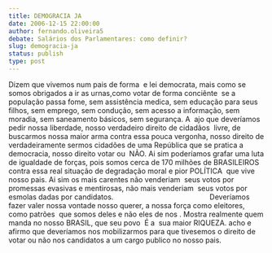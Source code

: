 ```yaml
---
title: DEMOGRACIA JA
date: 2006-12-15 22:00:00
author: fernando.oliveira5
debate: Salários dos Parlamentares: como definir?
slug: demogracia-ja
status: publish 
type: post
---
```


Dizem que vivemos num pais de forma  e lei democrata, mais como se somos obrigados a ir as urnas,como votar de forma conciênte  se a população passa fome, sem assistência medica, sem educação para seus filhos, sem emprego, sem condução, sem acesso a informação, sem moradia, sem saneamento básicos, sem segurança. A  ajo que deveríamos pedir nossa liberdade, nosso verdadeiro direito de cidadãos  livre, de buscarmos nossa maior arma contra essa pouca vergonha, nosso direito de verdadeiramente sermos cidadões de uma República que se pratica a democracia, nosso direito votar ou  NÃO. Ai sim poderíamos grafar uma luta de igualdade de forças, pois somos cerca de 170 milhões de BRASILEIROS  contra essa real situação de degradação moral e pior POLÍTICA  que vive nosso pais. Ai sim os mais carentes não venderiam  seus votos por promessas evasivas e mentirosas, não mais venderiam  seus votos por esmolas dadas por candidatos.                                                Deveríamos fazer valer nossa vontade nosso querer, a nossa força como eleitores, como patrões  que somos deles e não eles de nos . Mostra realmente quem manda no nosso BRASIL, que seu povo  É a  sua maior RIQUEZA. acho e afirmo que deveríamos nos mobilizarmos para que tivesemos o direito de votar ou não nos candidatos a um cargo publico no nosso pais.
